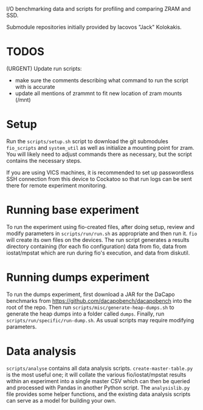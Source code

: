 I/O benchmarking data and scripts for profiling and comparing ZRAM and SSD. 

Submodule repositories initially provided by Iacovos "Jack" Kolokakis.

# TODOS

(URGENT) Update run scripts:
- make sure the comments describing what command to run the script with is accurate
- update all mentions of zrammnt to fit new location of zram mounts (/mnt)

# Setup

Run the `scripts/setup.sh` script to download the git submodules `fio_scripts` and `system_util` as well as initialize a mounting point for zram. You will likely need to adjust commands there as necessary, but the script contains the necessary steps. 

If you are using VICS machines, it is recommended to set up passwordless SSH connection from this device to Cockatoo so that run logs can be sent there for remote experiment monitoring.

# Running base experiment

To run the experiment using fio-created files, after doing setup, review and modify parameters in `scripts/run/run.sh` as appropriate and then run it. `fio` will create its own files on the devices. The run script generates a results directory containing (for each fio configuration) data from fio, data from iostat/mpstat which are run during fio's execution, and data from diskutil. 

# Running dumps experiment

To run the dumps experiment, first download a JAR for the DaCapo benchmarks from https://github.com/dacapobench/dacapobench into the root of the repo. Then run `scripts/misc/generate-heap-dumps.sh` to generate the heap dumps into a folder called `dumps`. Finally, run `scripts/run/specific/run-dump.sh`. As usual scripts may require modifying parameters. 

# Data analysis

`scripts/analyse` contains all data analysis scripts. `create-master-table.py` is the most useful one; it will collate the various fio/iostat/mpstat results within an experiment into a single master CSV which can then be queried and processed with Pandas in another Python script. The `analysislib.py` file provides some helper functions, and the existing data analysis scripts can serve as a model for building your own.